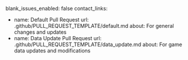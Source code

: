 blank_issues_enabled: false
contact_links:

- name: Default Pull Request
  url: .github/PULL_REQUEST_TEMPLATE/default.md
  about: For general changes and updates
- name: Data Update Pull Request
  url: .github/PULL_REQUEST_TEMPLATE/data_update.md
  about: For game data updates and modifications
